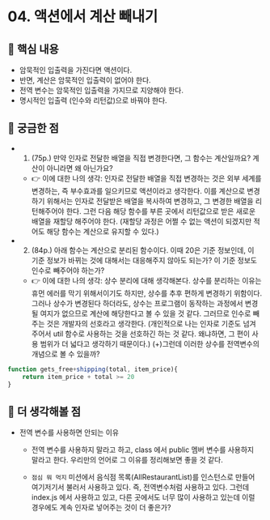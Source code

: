 # 04. 액션에서 계산 빼내기

## 📝 핵심 내용

- 암묵적인 입출력을 가진다면 액션이다.
- 반면, 계산은 암묵적인 입출력이 없어야 한다.
- 전역 변수는 암묵적인 입출력을 가지므로 지양해야 한다.
- 명시적인 입출력 (인수와 리턴값)으로 바꿔야 한다.

## 🤔 궁금한 점

- 1. (75p.) 만약 인자로 전달한 배열을 직접 변경한다면, 그 함수는 계산일까요? 계산이 아니라면 왜 아닌가요?

  - 👉 이에 대한 나의 생각: 인자로 전달한 배열을 직접 변경하는 것은 외부 세계를 변경하는, 즉 부수효과를 일으키므로 액션이라고 생각한다. 이를 계산으로 변경하기 위해서는 인자로 전달받은 배열을 복사하여 변경하고, 그 변경한 배열을 리턴해주어야 한다. 그런 다음 해당 함수를 부른 곳에서 리턴값으로 받은 새로운 배열을 재할당 해주어야 한다.
    (재할당 과정은 어쩔 수 없는 액션이 되겠지만 적어도 해당 함수는 계산으로 유지할 수 있다.)

- 2. (84p.) 아래 함수는 계산으로 분리된 함수이다. 이때 20은 기준 정보인데, 이 기준 정보가 바뀌는 것에 대해서는 대응해주지 않아도 되는가? 이 기준 정보도 인수로 빼주어야 하는가?

  - 👉 이에 대한 나의 생각: 상수 분리에 대해 생각해본다. 상수를 분리하는 이유는 휴먼 에러를 막기 위해서이기도 하지만, 상수를 추후 편하게 변경하기 위함이다. 그러나 상수가 변경된다 하더라도, 상수는 프로그램이 동작하는 과정에서 변경될 여지가 없으므로 계산에 해당한다고 볼 수 있을 것 같다. 그러므로 인수로 빼주는 것은 개발자의 선호라고 생각한다. (개인적으로 나는 인자로 기준도 넘겨주어서 util 함수로 사용하는 것을 선호하긴 하는 것 같다. 왜냐하면, 그 편이 사용 범위가 더 넓다고 생각하기 때문이다.)
    (+)그런데 이러한 상수를 전역변수의 개념으로 볼 수 있을까?

```js
function gets_free+shipping(total, item_price){
    return item_price + total >= 20
}
```

## 🚀 더 생각해볼 점

- 전역 변수를 사용하면 안되는 이유

  - 전역 변수를 사용하지 말라고 하고, class 에서 public 멤버 변수를 사용하지 말라고 한다. 우리만의 언어로 그 이유를 정리해보면 좋을 것 같다.

  - `점심 뭐 먹지` 미션에서 음식점 목록(AllRestaurantList)를 인스턴스로 만들어 여기저기서 불러서 사용하고 있다. 즉, 전역변수처럼 사용하고 있다. 그런데 index.js 에서 사용하고 있고, 다른 곳에서도 너무 많이 사용하고 있는데 이럴 경우에도 계속 인자로 넣어주는 것이 더 좋은가?
